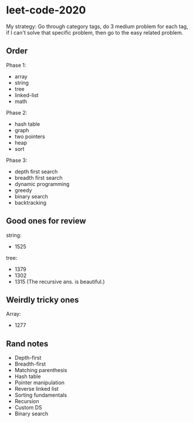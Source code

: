 # leet-code-2020

My strategy: Go through category tags, do 3 medium problem for each tag, if I can't solve that specific problem, then go to the easy related problem.

## Order

Phase 1:

- array
- string
- tree
- linked-list
- math

Phase 2:

- hash table
- graph
- two pointers
- heap
- sort

Phase 3:

- depth first search
- breadth first search
- dynamic programming
- greedy
- binary search
- backtracking

## Good ones for review

string:

- 1525

tree:

- 1379
- 1302
- 1315 (The recursive ans. is beautiful.)

## Weirdly tricky ones

Array:

- 1277

## Rand notes

- Depth-first
- Breadth-first
- Matching parenthesis
- Hash table
- Pointer manipulation
- Reverse linked list
- Sorting fundamentals
- Recursion
- Custom DS
- Binary search
